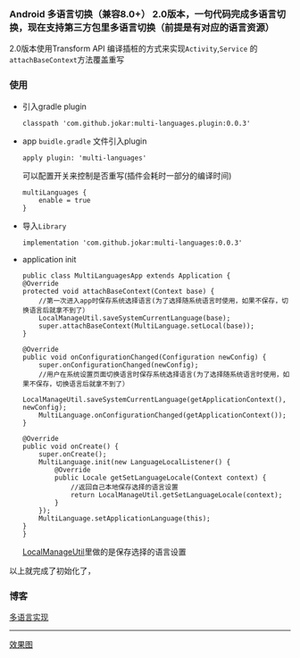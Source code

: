 ### Android 多语言切换（兼容8.0+） 2.0版本，一句代码完成多语言切换，现在支持第三方包里多语言切换（前提是有对应的语言资源）

2.0版本使用Transform API 编译插桩的方式来实现```Activity```,```Service``` 的```attachBaseContext```方法覆盖重写
### 使用
- 引入gradle plugin
    ```
    classpath 'com.github.jokar:multi-languages.plugin:0.0.3'
    ```
- app ```buidle.gradle``` 文件引入plugin
    ```
    apply plugin: 'multi-languages'
    ```
    可以配置开关来控制是否重写(插件会耗时一部分的编译时间)
    ```
    multiLanguages {
        enable = true
    }
    ```
- 导入```Library```
    ```
    implementation 'com.github.jokar:multi-languages:0.0.3'
    ```

- application init
    ```
   public class MultiLanguagesApp extends Application {
    @Override
    protected void attachBaseContext(Context base) {
        //第一次进入app时保存系统选择语言(为了选择随系统语言时使用，如果不保存，切换语言后就拿不到了）
        LocalManageUtil.saveSystemCurrentLanguage(base);
        super.attachBaseContext(MultiLanguage.setLocal(base));
    }

    @Override
    public void onConfigurationChanged(Configuration newConfig) {
        super.onConfigurationChanged(newConfig);
        //用户在系统设置页面切换语言时保存系统选择语言(为了选择随系统语言时使用，如果不保存，切换语言后就拿不到了）
        LocalManageUtil.saveSystemCurrentLanguage(getApplicationContext(), newConfig);
        MultiLanguage.onConfigurationChanged(getApplicationContext());
    }

    @Override
    public void onCreate() {
        super.onCreate();
        MultiLanguage.init(new LanguageLocalListener() {
            @Override
            public Locale getSetLanguageLocale(Context context) {
                //返回自己本地保存选择的语言设置
                return LocalManageUtil.getSetLanguageLocale(context);
            }
        });
        MultiLanguage.setApplicationLanguage(this);
    }
    }
    ```

    [LocalManageUtil](./app/src/main/java/com/github/jokar/multilanguages/utils/LocalManageUtil.java)里做的是保存选择的语言设置


以上就完成了初始化了，


### 博客
[多语言实现](https://blog.csdn.net/a1018875550/article/details/79845949)


----
[效果图](https://upload-images.jianshu.io/upload_images/2001124-97c41107c687cfab.gif?imageMogr2/auto-orient/strip)